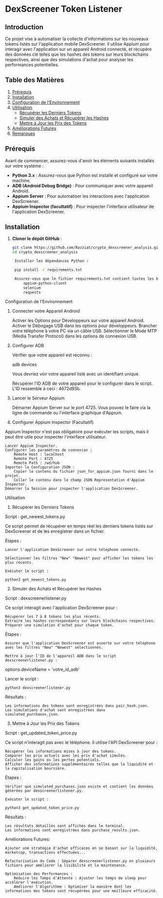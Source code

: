 # DexScreener Token Listener

## Introduction

Ce projet vise à automatiser la collecte d'informations sur les nouveaux tokens listés sur l'application mobile DexScreener. Il utilise Appium pour interagir avec l'application sur un appareil Android connecté, et récupère des données clé telles que les hashes des tokens sur leurs blockchains respectives, ainsi que des simulations d'achat pour analyser les performances potentielles.

## Table des Matières

1. [Prérequis](#prérequis)
2. [Installation](#installation)
3. [Configuration de l'Environnement](#configuration-de-lenvironnement)
4. [Utilisation](#utilisation)
   - [Récupérer les Derniers Tokens](#1-récupérer-les-derniers-tokens)
   - [Simuler des Achats et Récupérer les Hashes](#2-simuler-des-achats-et-récupérer-les-hashes)
   - [Mettre à Jour les Prix des Tokens](#3-mettre-à-jour-les-prix-des-tokens)
5. [Améliorations Futures](#améliorations-futures)
6. [Remarques](#remarques)

## Prérequis

Avant de commencer, assurez-vous d'avoir les éléments suivants installés sur votre système :

- **Python 3.x** : Assurez-vous que Python est installé et configuré sur votre machine.
- **ADB (Android Debug Bridge)** : Pour communiquer avec votre appareil Android.
- **Appium Server** : Pour automatiser les interactions avec l'application DexScreener.
- **Appium Inspector (facultatif)** : Pour inspecter l'interface utilisateur de l'application DexScreener.

## Installation

1. **Cloner le dépôt GitHub** :

   ```bash
   git clone https://github.com/Razziat/crypto_dexscreener_analysis.git
   cd crypto_dexscreener_analysis

    Installer les dépendances Python :

    pip install -r requirements.txt

    Assurez-vous que le fichier requirements.txt contient toutes les bibliothèques nécessaires, par exemple :
        appium-python-client
        selenium
        requests

Configuration de l'Environnement
1. Connecter votre Appareil Android

    Activer les Options pour Développeurs sur votre appareil Android.
    Activer le Débogage USB dans les options pour développeurs.
    Brancher votre téléphone à votre PC via un câble USB.
    Sélectionner le Mode MTP (Media Transfer Protocol) dans les options de connexion USB.

2. Configurer ADB

    Vérifier que votre appareil est reconnu :

    adb devices

    Vous devriez voir votre appareil listé avec un identifiant unique.

    Récupérer l'ID ADB de votre appareil pour le configurer dans le script. L'ID ressemble à ceci : 4672d93b.

3. Lancer le Serveur Appium

    Démarrer Appium Server sur le port 4725. Vous pouvez le faire via la ligne de commande ou l'interface graphique d'Appium.

4. Configurer Appium Inspector (Facultatif)

Appium Inspector n'est pas obligatoire pour exécuter les scripts, mais il peut être utile pour inspecter l'interface utilisateur.

    Lancer Appium Inspector.
    Configurer les paramètres de connexion :
        Remote Host : localhost
        Remote Port : 4725
        Remote Path : /wd/hub
    Importer la Configuration JSON :
        Copier le contenu du fichier json_for_appium.json fourni dans le projet.
        Coller le contenu dans le champ JSON Representation d'Appium Inspector.
    Démarrer la Session pour inspecter l'application DexScreener.

Utilisation
1. Récupérer les Derniers Tokens

Script : get_newest_tokens.py

Ce script permet de récupérer en temps réel les derniers tokens listés sur DexScreener et de les enregistrer dans un fichier.

Étapes :

    Lancer l'application DexScreener sur votre téléphone connecté.

    Sélectionner les filtres "New" "Newest" pour afficher les tokens les plus récents.

    Exécuter le script :

    python3 get_newest_tokens.py

2. Simuler des Achats et Récupérer les Hashes

Script : dexscreenerlistener.py

Ce script interagit avec l'application DexScreener pour :

    Récupérer les 7 à 8 tokens les plus récents.
    Extraire les hashes correspondants sur leurs blockchains respectives.
    Préparer une simulation d'achat pour chaque token.

Étapes :

    Assurer que l'application DexScreener est ouverte sur votre téléphone avec les filtres "New" "Newest" sélectionnés.

    Mettre à jour l'ID de l'appareil ADB dans le script dexscreenerlistener.py :

options.deviceName = 'votre_id_adb'

Lancer le script :

    python3 dexscreenerlistener.py

Résultats :

    Les informations des tokens sont enregistrées dans pair_hash.json.
    Les simulations d'achat sont enregistrées dans simulated_purchases.json.

3. Mettre à Jour les Prix des Tokens

Script : get_updated_token_price.py

Ce script n'interagit pas avec le téléphone. Il utilise l'API DexScreener pour :

    Récupérer les informations mises à jour des tokens.
    Comparer les prix actuels avec les prix d'achat simulés.
    Calculer les gains ou les pertes potentiels.
    Afficher des informations supplémentaires telles que la liquidité et la capitalisation boursière.

Étapes :

    Vérifier que simulated_purchases.json existe et contient les données générées par dexscreenerlistener.py.

    Exécuter le script :

    python3 get_updated_token_price.py

Résultats :

    Les résultats détaillés sont affichés dans le terminal.
    Les informations sont enregistrées dans purchase_results.json.

Améliorations Futures:

    Ajouter une stratégie d'achat efficaces en se basant sur la liquidité, marketcap, transactions effectuées...

    Refactorisation du Code : Séparer dexscreenerlistener.py en plusieurs fichiers pour améliorer la lisibilité et la maintenance.

    Optimisation des Performances :
        Réduire les Temps d'Attente : Ajuster les temps de sleep pour accélérer l'exécution.
        Améliorer l'Algorithme : Optimiser la manière dont les informations des tokens sont récupérées pour une meilleure efficacité.
